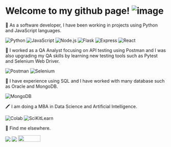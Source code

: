 
#  Welcome to my github page! ![image](https://user-images.githubusercontent.com/8762879/144100410-4accadbd-3205-409b-bc69-d4ed02743cbb.png)

 📐 As a software developer, I have been working in projects using Python and JavaScript languages.
 
  ![Python](https://img.shields.io/badge/Python-3776AB?style=for-the-badge&logo=python&logoColor=white)
  ![JavaScript](https://img.shields.io/badge/JavaScript-323330?style=for-the-badge&logo=javascript&logoColor=F7DF1E)
  ![Node.js](https://img.shields.io/badge/Node.js-43853D?style=for-the-badge&logo=node.js&logoColor=white)
  ![Flask](https://img.shields.io/badge/Flask-000000?style=for-the-badge&logo=flask&logoColor=white)
  ![Express](https://img.shields.io/badge/Express.js-404D59?style=for-the-badge)
  ![React](https://img.shields.io/badge/React-20232A?style=for-the-badge&logo=react&logoColor=61DAFB)

🔭 I worked as a QA Analyst focusing on API testing using Postman and I was also upgrading my QA skills by learning new testing tools such as Pytest and Selenium Web Driver.

  ![Postman](https://img.shields.io/badge/Postman-FF6C37?style=for-the-badge&logo=Postman&logoColor=white)
  ![Selenium](https://img.shields.io/badge/Selenium-43B02A?style=for-the-badge&logo=Selenium&logoColor=white) 
  
🌱 I have experience using SQL and I have worked with many database such as Oracle and MongoDB.

  ![MongoDB](https://img.shields.io/badge/MongoDB-4EA94B?style=for-the-badge&logo=mongodb&logoColor=white)

  
  🖍 I am doing a MBA in Data Science and Artificial Intelligence. 
  
  ![Colab](https://img.shields.io/badge/Colab-F9AB00?style=for-the-badge&logo=googlecolab&color=525252)
  ![SciKitLearn](https://img.shields.io/badge/scikit_learn-F7931E?style=for-the-badge&logo=scikit-learn&logoColor=white)


💌 Find me elsewhere.
<p align="left">
  <a href="mailto:mauraregina@gmail.com" alt="Gmail">
  <img src="https://img.shields.io/badge/-Gmail-FF0000?style=flat-square&labelColor=FF0000&logo=gmail&logoColor=white" /></a>

  <a href="https://www.linkedin.com/in/maura-regina/" alt="Linkedin">
  <img src="https://img.shields.io/badge/-Linkedin-0e76a8?style=flat-square&logo=Linkedin&logoColor=white"/></a>
  
  <a href="https://www.youtube.com/channel/UCq3UcFp4SlYQuFOnhrpIf-A" alt="Youtube">
  <img src="https://img.shields.io/badge/YouTube-FF0000?style=for-the-badge&logo=youtube&logoColor=whit" width="70" height="20"/></a>
</p>  
